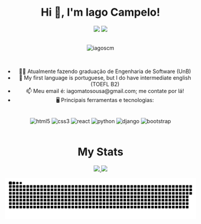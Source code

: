 <h1 align="center">Hi 👋, I'm Iago Campelo!</h1>
<div align="center">
  <a href="https://www.instagram.com/iagow/?hl=pt-br" target="_blank"><img src="https://img.shields.io/badge/-Instagram-%23E4405F?style=for-the-badge&logo=instagram&logoColor=white" target="_blank"></a>
  <a href="https://www.linkedin.com/in/iagow/" target="_blank"><img src="https://img.shields.io/badge/-LinkedIn-%230077B5?style=for-the-badge&logo=linkedin&logoColor=white" target="_blank"></a>
</div>
<br>
<p align="center"> <img src="https://komarev.com/ghpvc/?username=iagoscm&label=Profile%20views&color=0e75b6&style=flat" alt="iagoscm" /> </p>
<br>
<ul align="center">
  <li>👨‍💻 Atualmente fazendo graduação de Engenharia de Software (UnB)</li>
  <li>🎤 My first language is portuguese, but I do have intermediate english (TOEFL B2)</li>
  <li>📫 Meu email é: iagomatosousa@gmail.com; me contate por lá!</li>
  <li>🖥️ Principais ferramentas e tecnologias:</li>
</ul>
<br>
<div align="center" style="display: inline_block">
  <img align="center" src="https://cdn.jsdelivr.net/gh/devicons/devicon/icons/html5/html5-plain-wordmark.svg" alt="html5" width="50rem"/>
  <img align="center" src="https://cdn.jsdelivr.net/gh/devicons/devicon/icons/css3/css3-plain-wordmark.svg" alt="css3" width="50rem"/>
  <img align="center" src="https://cdn.jsdelivr.net/gh/devicons/devicon/icons/react/react-original-wordmark.svg" alt="react" width="50rem"/>
  <img align="center" src="https://cdn.jsdelivr.net/gh/devicons/devicon/icons/python/python-plain-wordmark.svg" alt="python" width="50rem"/>
  <img align="center" src="https://cdn.jsdelivr.net/gh/devicons/devicon/icons/django/django-plain-wordmark.svg" alt="django" width="50rem"/>
  <img align="center" src="https://cdn.jsdelivr.net/gh/devicons/devicon/icons/bootstrap/bootstrap-plain-wordmark.svg" alt="bootstrap" width="50rem"/>
  
</div>
<br>

<h1 align="center">My Stats</h1>
<div align="center">
  <a href="https://github.com/iagoscm">
  <img height="180em" src="https://github-readme-stats.vercel.app/api?username=iagoscm&show_icons=true&theme=tokyonight&include_all_commits=true&count_private=true"/>
  <img height="180em" src="https://github-readme-stats.vercel.app/api/top-langs/?username=iagoscm&layout=compact&langs_count=7&theme=tokyonight"/>


![Snake animation](https://github.com/iagoscm/iagoscm/blob/output/github-contribution-grid-snake.svg)

</div>



